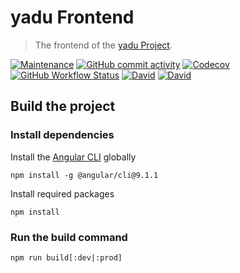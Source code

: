 # yadu Frontend

> The frontend of the [yadu Project](https://github.com/Seidel-Michael/yadu).

[![Maintenance](https://img.shields.io/maintenance/yes/2020?style=flat-square)](https://github.com/Seidel-Michael/yadu-frontend)
[![GitHub commit activity](https://img.shields.io/github/commit-activity/m/Seidel-Michael/yadu-frontend?style=flat-square)](https://github.com/Seidel-Michael/yadu-frontend)
[![Codecov](https://img.shields.io/codecov/c/github/Seidel-Michael/yadu-frontend?style=flat-square)](https://codecov.io/gh/Seidel-Michael/yadu-frontend)
[![GitHub Workflow Status](https://img.shields.io/github/workflow/status/Seidel-Michael/yadu-frontend/Angular%20CI?style=flat-square)](https://github.com/Seidel-Michael/yadu-frontend/actions?query=workflow%3A%22Angular+CI%22)
[![David](https://david-dm.org/Seidel-Michael/yadu-frontend.svg?style=flat-square)](https://david-dm.org/Seidel-Michael/yadu-frontend)
[![David](https://david-dm.org/Seidel-Michael/yadu-frontend/dev-status.svg?style=flat-square)](https://david-dm.org/Seidel-Michael/yadu-frontend?type=dev)

## Build the project

### Install dependencies

Install the [Angular CLI](https://cli.angular.io/) globally

```
npm install -g @angular/cli@9.1.1
```

Install required packages

```
npm install
```

### Run the build command

```
npm run build[:dev|:prod]
```
